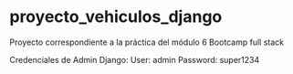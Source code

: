 # proyecto_vehiculos_django
Proyecto correspondiente a la práctica del módulo 6
Bootcamp full stack 

Credenciales de Admin Django:
User: admin
Password: super1234
